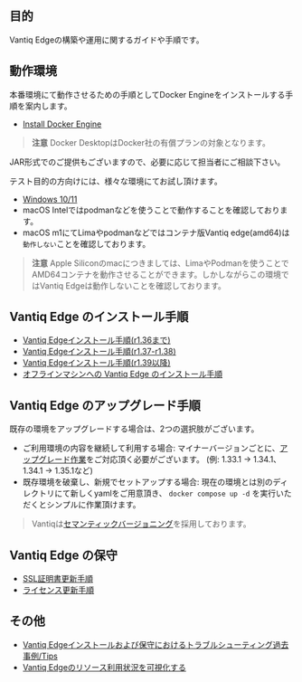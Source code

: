 ## 目的

Vantiq Edgeの構築や運用に関するガイドや手順です。

## 動作環境

本番環境にて動作させるための手順としてDocker Engineをインストールする手順を案内します。
- [Install Docker Engine](https://docs.docker.com/engine/install/)

> **注意**
> Docker DesktopはDocker社の有償プランの対象となります。

JAR形式でのご提供もございますので、必要に応じて担当者にご相談下さい。

テスト目的の方向けには、様々な環境にてお試し頂けます。

- [Windows 10/11](https://github.com/fujitake/vantiq-related/blob/main/vantiq-introduction/infrastructure-cloud/vantiqedge-on-windows/readme.md)
- macOS Intelではpodmanなどを使うことで動作することを確認しております。
- macOS m1にてLimaやpodmanなどではコンテナ版Vantiq edge(amd64)は`動作しない`ことを確認しております。

> **注意**
> Apple Siliconのmacにつきましては、LimaやPodmanを使うことでAMD64コンテナを動作させることができます。しかしながらこの環境ではVantiq Edgeは動作しないことを確認しております。

## Vantiq Edge のインストール手順

- [Vantiq Edgeインストール手順(r1.36まで)](https://community.vantiq.com/wp-content/uploads/2022/06/edge-install-ja-2.html)
- [Vantiq Edgeインストール手順(r1.37-r1.38)](./docs/jp/setup_vantiq_edge_r137_w_LLM.md)
- [Vantiq Edgeインストール手順(r1.39以降)](./docs/jp/setup_vantiq_edge_r139_w_LLM.md)
- [オフラインマシンへの Vantiq Edge のインストール手順](./docs/jp/setup_vantiq_edge_offline.md)

## Vantiq Edge のアップグレード手順

既存の環境をアップグレードする場合は、2つの選択肢がございます。

- ご利用環境の内容を継続して利用する場合: マイナーバージョンごとに、[アップグレード作業](./docs/jp/update_vantiq_edge_version.md)をご対応頂く必要がございます。
(例: 1.33.1 -> 1.34.1、1.34.1 -> 1.35.1など)
- 既存環境を破棄し、新規でセットアップする場合: 現在の環境とは別のディレクトリにて新しくyamlをご用意頂き、
`docker compose up -d` を実行いただくとシンプルに作業頂けます。

> Vantiqは[セマンティックバージョニング](https://semver.org/lang/ja/)を採用しております。

## Vantiq Edge の保守

- [SSL証明書更新手順](./docs/jp/update_vantiq_edge_certificate.md)  
- [ライセンス更新手順](./docs/jp/update_vantiq_edge_license.md)

## その他

- [Vantiq Edgeインストールおよび保守におけるトラブルシューティング過去事例/Tips](./docs/jp/tips_vantiq_edge)
- [Vantiq Edgeのリソース利用状況を可視化する](./docs/jp/visualize_vantiq_edge_resource.md) 